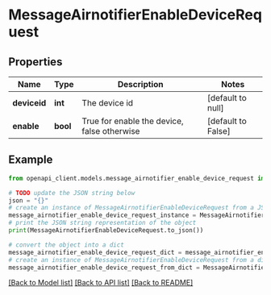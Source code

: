 # MessageAirnotifierEnableDeviceRequest


## Properties

Name | Type | Description | Notes
------------ | ------------- | ------------- | -------------
**deviceid** | **int** | The device id | [default to null]
**enable** | **bool** | True for enable the device, false otherwise | [default to False]

## Example

```python
from openapi_client.models.message_airnotifier_enable_device_request import MessageAirnotifierEnableDeviceRequest

# TODO update the JSON string below
json = "{}"
# create an instance of MessageAirnotifierEnableDeviceRequest from a JSON string
message_airnotifier_enable_device_request_instance = MessageAirnotifierEnableDeviceRequest.from_json(json)
# print the JSON string representation of the object
print(MessageAirnotifierEnableDeviceRequest.to_json())

# convert the object into a dict
message_airnotifier_enable_device_request_dict = message_airnotifier_enable_device_request_instance.to_dict()
# create an instance of MessageAirnotifierEnableDeviceRequest from a dict
message_airnotifier_enable_device_request_from_dict = MessageAirnotifierEnableDeviceRequest.from_dict(message_airnotifier_enable_device_request_dict)
```
[[Back to Model list]](../README.md#documentation-for-models) [[Back to API list]](../README.md#documentation-for-api-endpoints) [[Back to README]](../README.md)


